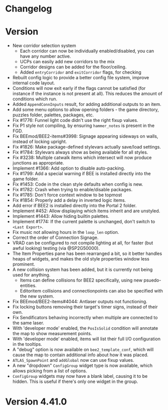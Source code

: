 # Changelog

# Version <dev>
* New corridor selection system
	* Each corridor can now be individually enabled/disabled, you can have any number active.
	* UCPs can easily add new corridors to the mix
	* Corridor designs can be added for the floor/ceiling.
	* Added `entryCorridor` and `exitCorridor` flags, for checking 
* Rebuilt config logic to provide a better config file system, improve internal code layout.
* Conditions will now exit early if the flags cannot be satisfied (for instance if the instance is not present at all). This reduces the amount of conditions which run.
* Added `AppendConnInputs` result, for adding additional outputs to an item.
* Add some menu options to allow opening folders - the game directory, puzzles folder, palettes, packages, etc.
* Fix #1776: Funnel light code didn't use the right fixup values.
* Fix P1 style not compiling, by ensuring `hammer_notes` is present in the FGD.
* Fix BEEmod/BEE2-items#3998: Signage appearing sideways on walls, instead of locking upright.
* Fix #1826: Make package-defined stylevars actually save/load settings.
* Fix #1784: Stylevars always show as being available for all styles.
* Fix #3238: Multiple catwalk items which intersect will now produce junctions as appropriate.
* Implement #1366: Add option to disable auto-packing.
* Fix #1799: Add a special warning if BEE is installed directly into the game folder.
* Fix #1453: Code in the clean style defaults when config is new.
* Fix #1782: Crash when trying to enable/disable packages.
* Fix #1785: Don't force context window to be topmost
* Fix #1854: Properly add a delay in inverted logic items.
* Add error if BEE2 is installed directly into the Portal 2 folder.
* Implement #452: Allow displaying which items inherit and are unstyled.
* Implement #1443: Allow hiding builtin palettes.
* Implement #1774: If the current palette is unchanged, don't switch to `<Last Export>`.
* Fix music not allowing hours in the `loop_len` option.
* Correct the order of Connection Signage.
* VRAD can be configured to not compile lighting at all, for faster (but awful looking) testing (via @SP2G50000).
* The Item Properties pane has been rearranged a bit, so it better handles heaps of widgets, and makes the old style properties window less prominent.
* A new collision system has been added, but it is currently not being used for anything.
	* Items can define collisions for BEE2 specifically, using new psuedo-entities.
	* Editoritem collisions and connectionpoints can also be specified with the new system.
* Fix BEEmod/BEE2-items#4044: Antlaser outputs not functioning.
* Fix locking buttons removing their target's timer signs, instead of their own.
* Fix Sendificators behaving incorrectly when multiple are connected to the same laser.
* With 'developer mode' enabled, the `PosIsSolid` condition will annotate the map to show measurement points.
* With 'developer mode' enabled, items will list their full I/O configuration in the tooltips.
* A "debug" option is now available on `bee2_template_conf`, which will cause the map to contain additional info about how it was placed.
* `ATLAS_SpawnPoint` and `addGlobal` now can use fixup values.
* A new "dropdown" `ConfigGroup` widget type is now available, which allows picking from a list of options.
* `ConfigGroup` widgets may now have a blank label, causing it to be hidden. This is useful if there's only one widget in the group.
# Version 4.41.0
